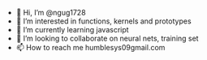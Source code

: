- 👋 Hi, I’m @ngug1728
- 👀 I’m interested in functions, kernels and prototypes
- 🌱 I’m currently learning javascript
- 💞️ I’m looking to collaborate on neural nets, training set
- 📫 How to reach me humblesys09gmail.com

<!---
ngug1728/ngug1728 is a ✨ special ✨ repository because its `README.md` (this file) appears on your GitHub profile.
You can click the Preview link to take a look at your changes.
--->
